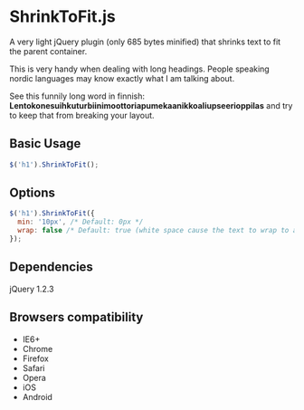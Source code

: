 # ShrinkToFit.js
A very light jQuery plugin (only 685 bytes minified) that shrinks text to fit the parent container.

This is very handy when dealing with long headings. People speaking nordic languages may know exactly what I am talking about.

See this funnily long word in finnish: **Lentokonesuihkuturbiinimoottoriapumekaanikkoaliupseerioppilas** and try to keep that from breaking your layout.

## Basic Usage
```javascript
$('h1').ShrinkToFit();
```

## Options

```javascript
$('h1').ShrinkToFit({
  min: '10px', /* Default: 0px */
  wrap: false /* Default: true (white space cause the text to wrap to a new line) */
});
```

## Dependencies
jQuery 1.2.3

## Browsers compatibility
- IE6+
- Chrome
- Firefox
- Safari
- Opera
- iOS
- Android
